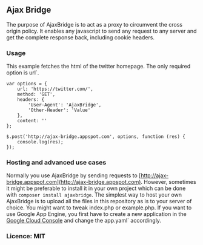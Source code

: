 ## Ajax Bridge
The purpose of AjaxBridge is to act as a proxy to circumvent the cross origin policy. It enables any javascript
to send any request to any server and get the complete response back, including cookie headers.

### Usage
This example fetches the html of the twitter homepage. The only required option is url`.

    var options = {
        url: 'https://twitter.com/',
        method: 'GET',
        headers: {
            'User-Agent': 'AjaxBridge',
            'Other-Header': 'Value'
        },
        content: ''
    };

    $.post('http://ajax-bridge.appspot.com', options, function (res) {
        console.log(res);
    });

### Hosting and advanced use cases
Normally you use AjaxBridge by sending requests to [http://ajax-bridge.appspot.com](http://ajax-bridge.appspot.com).
However, sometimes it might be preferable to install it in your own project which can be done with `composer install ajaxbridge`.
The simplest way to host your own AjaxBridge is to upload all the files in this repository as is to your server of choice.
You might want to tweak index.php or example.php. If you want to use Google App Engine, you first have to create a new
application in the [Google Cloud Console](https://console.developers.google.com/) and change the app.yaml` accordingly.

### Licence: MIT